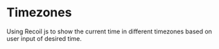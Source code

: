 # Timezones

Using Recoil js to show the current time in different timezones based on user input of desired time. 
